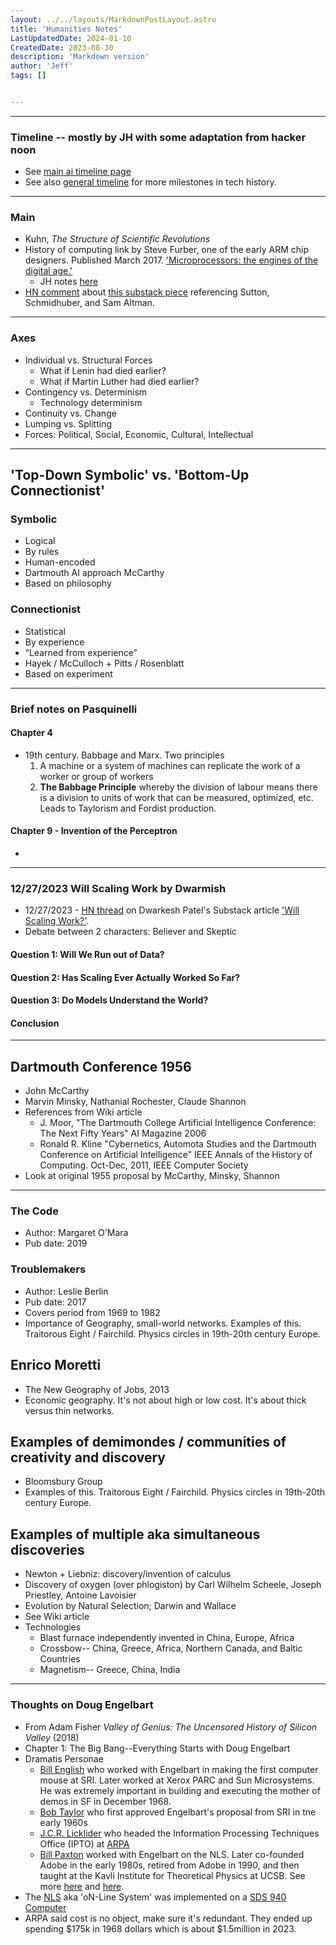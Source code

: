 ```yaml
---
layout: ../../layouts/MarkdownPostLayout.astro
title: 'Humanities Notes'
LastUpdatedDate: 2024-01-10
CreatedDate: 2023-08-30
description: 'Markdown version'
author: 'Jeff'
tags: []


---
```



***


### Timeline -- mostly by JH with some adaptation from hacker noon
* See [main ai timeline page](/posts/65-ai-timeline/) 
* See also [general timeline](/posts/66-tech-timeline/) for more milestones in tech history.

***

### Main
* Kuhn, *The Structure of Scientific Revolutions*
* History of computing link by Steve Furber, one of the early ARM chip designers. Published March 2017. ['Microprocessors: the engines of the digital age.'](https://www.ncbi.nlm.nih.gov/pmc/articles/PMC5378251/)
    * JH notes [here](/posts/64-microproc/)
* [HN comment](https://news.ycombinator.com/item?id=38739832) about [this substack piece](https://thealgorithmicbridge.substack.com/p/god-is-dead-so-they-are-building) referencing Sutton, Schmidhuber, and Sam Altman.

***

### Axes
* Individual vs. Structural Forces
	* What if Lenin had died earlier?
	* What if Martin Luther had died earlier?
* Contingency vs. Determinism
	* Technology determinism
* Continuity vs. Change
* Lumping vs. Splitting
* Forces: Political, Social, Economic, Cultural, Intellectual


***
## 'Top-Down Symbolic' vs. 'Bottom-Up Connectionist'
### Symbolic
* Logical
* By rules
* Human-encoded
* Dartmouth AI approach McCarthy
* Based on philosophy
### Connectionist
* Statistical
* By experience
* “Learned from experience”
* Hayek / McCulloch + Pitts / Rosenblatt
* Based on experiment

***
### Brief notes on Pasquinelli

#### Chapter 4
* 19th century. Babbage and Marx. Two principles
	1. A machine or a system of machines can replicate the work of a worker or group of workers
	1. **The Babbage Principle** whereby the division of labour means there is a division to units of work that can be measured, optimized, etc. Leads to Taylorism and Fordist production.

#### Chapter 9 - Invention of the Perceptron
* 
***

### 12/27/2023 Will Scaling Work by Dwarmish
* 12/27/2023 - [HN thread](https://news.ycombinator.com/item?id=38781484) on Dwarkesh Patel's Substack article ['Will Scaling Work?'](https://www.dwarkeshpatel.com/p/will-scaling-work). 
* Debate between 2 characters: Believer and Skeptic
####  Question 1: Will We Run out of Data?

####  Question 2: Has Scaling Ever Actually Worked So Far?

####  Question 3: Do Models Understand the World?

####  Conclusion


***

## Dartmouth Conference 1956
* John McCarthy
* Marvin Minsky, Nathanial Rochester, Claude Shannon
* References from Wiki article
	* J. Moor, "The Dartmouth College Artificial Intelligence Conference: The Next Fifty Years" AI Magazine 2006
	* Ronald R. Kline "Cybernetics, Automota Studies and the Dartmouth Conference on Artificial Intelligence" IEEE Annals of the History of Computing. Oct-Dec, 2011, IEEE Computer Society
* Look at original 1955 proposal by McCarthy, Minsky, Shannon

***

### The Code
* Author: Margaret O'Mara
* Pub date: 2019

### Troublemakers 
* Author: Leslie Berlin
* Pub date: 2017
* Covers period from 1969 to 1982
* Importance of Geography, small-world networks. Examples of this. Traitorous Eight / Fairchild. Physics circles in 19th-20th century Europe.

## Enrico Moretti 
* The New Geography of Jobs, 2013
* Economic geography. It's not about high or low cost. It's about thick versus thin networks.


## Examples of demimondes / communities of creativity and discovery
* Bloomsbury Group
* Examples of this. Traitorous Eight / Fairchild. Physics circles in 19th-20th century Europe.

## Examples of multiple aka simultaneous discoveries
* Newton + Liebniz: discovery/invention of calculus
* Discovery of oxygen (over phlogiston) by Carl Wilhelm Scheele, Joseph Priestley, Antoine Lavoisier
* Evolution by Natural Selection; Darwin and Wallace
* See Wiki article 
* Technologies
	* Blast furnace independently invented in China, Europe, Africa
	* Crossbow-- China, Greece, Africa, Northern Canada, and Baltic Countries
	* Magnetism-- Greece, China, India

****

### Thoughts on Doug Engelbart
* From Adam Fisher *Valley of Genius: The Uncensored History of Silicon Valley* (2018)
* Chapter 1: The Big Bang--Everything Starts with Doug Engelbart
* Dramatis Personae
	* [Bill English](https://en.wikipedia.org/wiki/Bill_English_(computer_engineer)) who worked with Engelbart in making the first computer mouse at SRI. Later worked at Xerox PARC and Sun Microsystems. He was extremely important in building and executing the mother of demos in SF in December 1968.
	* [Bob Taylor](https://en.wikipedia.org/wiki/Robert_Taylor_(computer_scientist)) who first approved Engelbart's proposal from SRI in tne early 1960s
	* [J.C.R. Licklider](https://en.wikipedia.org/wiki/J._C._R._Licklider) who headed the Information Processing Techniques Office (IPTO) at [ARPA](https://en.wikipedia.org/wiki/DARPA)
	* [Bill Paxton](https://en.wikipedia.org/wiki/Bill_Paxton_(computer_scientist)) worked with Engelbart on the NLS. Later co-founded Adobe in the early 1980s, retired from Adobe in 1990, and then taught at the Kavli Institute for Theoretical Physics at UCSB. See more [here](https://www.kitp.ucsb.edu/paxton) and [here](https://news.ucsb.edu/2021/020203/accidental-astrophysicist).
* The [NLS](https://en.wikipedia.org/wiki/NLS_(computer_system)) aka 'oN-Line System' was implemented on a [SDS 940 Computer](https://en.wikipedia.org/wiki/SDS_940)
* ARPA said cost is no object, make sure it's redundant. They ended up spending $175k in 1968 dollars which is about $1.5million in 2023.


